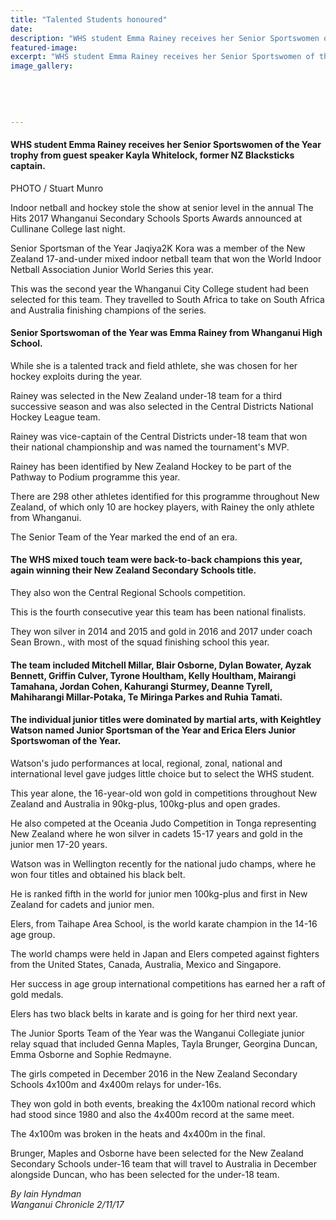 ```yaml
---
title: "Talented Students honoured"
date: 
description: "WHS student Emma Rainey receives her Senior Sportswomen of the Year trophy from guest speaker Kayla Whitelock..."
featured-image: 
excerpt: "WHS student Emma Rainey receives her Senior Sportswomen of the Year trophy from guest speaker Kayla Whitelock, former NZ Blacksticks captain."
image_gallery:
	
	
	
	
	
---
```


<h4>WHS student Emma Rainey receives her Senior Sportswomen of the Year trophy&nbsp;from guest speaker Kayla Whitelock, former NZ Blacksticks captain.</h4>
<p><strong></strong>PHOTO / Stuart Munro</p>
<p class="element element-paragraph">Indoor netball and hockey stole the show at senior level in the annual The Hits 2017 Whanganui Secondary Schools Sports Awards announced at Cullinane College last night.</p>
<p class="element element-paragraph">Senior Sportsman of the Year Jaqiya2K Kora was a member of the New Zealand 17-and-under mixed indoor netball team that won the World Indoor Netball Association Junior World Series this year.</p>
<p class="element element-paragraph">This was the second year the Whanganui City College student had been selected for this team. They travelled to South Africa to take on South Africa and Australia finishing champions of the series.</p>
<h4 class="element element-paragraph">Senior Sportswoman of the Year was Emma Rainey from Whanganui High School.</h4>
<p class="element element-paragraph">While she is a talented track and field athlete, she was chosen for her hockey exploits during the year.</p>
<p class="element element-paragraph">Rainey was selected in the New Zealand under-18 team for a third successive season and was also selected in the Central Districts National Hockey League team.</p>
<p class="element element-paragraph">Rainey was vice-captain of the Central Districts under-18 team that won their national championship and was named the tournament's MVP.</p>
<p class="element element-paragraph">Rainey has been identified by New Zealand Hockey to be part of the Pathway to Podium programme this year.</p>
<p class="element element-paragraph">There are 298 other athletes identified for this programme throughout New Zealand, of which only 10 are hockey players, with Rainey the only athlete from Whanganui.</p>
<p class="element element-paragraph">The Senior Team of the Year marked the end of an era.</p>
<h4 class="element element-paragraph">The WHS mixed touch team were back-to-back champions this year, again winning their New Zealand Secondary Schools title.</h4>
<p class="element element-paragraph">They also won the Central Regional Schools competition.</p>
<p class="element element-paragraph">This is the fourth consecutive year this team has been national finalists.</p>
<p class="element element-paragraph">They won silver in 2014 and 2015 and gold in 2016 and 2017 under coach Sean Brown., with most of the squad finishing school this year.</p>
<h4 class="element element-paragraph">The team included Mitchell Millar, Blair Osborne, Dylan Bowater, Ayzak Bennett, Griffin Culver, Tyrone Houltham, Kelly Houltham, Mairangi Tamahana, Jordan Cohen, Kahurangi Sturmey, Deanne Tyrell, Mahiharangi Millar-Potaka, Te Miringa Parkes and Ruhia Tamati.</h4>
<h4 class="element element-paragraph">The individual junior titles were dominated by martial arts, with Keightley Watson named Junior Sportsman of the Year and Erica Elers Junior Sportswoman of the Year.</h4>
<p class="element element-paragraph">Watson's judo performances at local, regional, zonal, national and international level gave judges little choice but to select the WHS student.</p>
<p class="element element-paragraph">This year alone, the 16-year-old won gold in competitions throughout New Zealand and Australia in 90kg-plus, 100kg-plus and open grades.</p>
<p class="element element-paragraph">He also competed at the Oceania Judo Competition in Tonga representing New Zealand where he won silver in cadets 15-17 years and gold in the junior men 17-20 years.</p>
<p class="element element-paragraph">Watson was in Wellington recently for the national judo champs, where he won four titles and obtained his black belt.</p>
<p class="element element-paragraph">He is ranked fifth in the world for junior men 100kg-plus and first in New Zealand for cadets and junior men.</p>
<p class="element element-paragraph">Elers, from Taihape Area School, is the world karate champion in the 14-16 age group.</p>
<p class="element element-paragraph">The world champs were held in Japan and Elers competed against fighters from the United States, Canada, Australia, Mexico and Singapore.</p>
<p class="element element-paragraph">Her success in age group international competitions has earned her a raft of gold medals.</p>
<p class="element element-paragraph">Elers has two black belts in karate and is going for her third next year.</p>
<p class="element element-paragraph">The Junior Sports Team of the Year was the Wanganui Collegiate junior relay squad that included Genna Maples, Tayla Brunger, Georgina Duncan, Emma Osborne and Sophie Redmayne.</p>
<p class="element element-paragraph">The girls competed in December 2016 in the New Zealand Secondary Schools 4x100m and 4x400m relays for under-16s.</p>
<p class="element element-paragraph">They won gold in both events, breaking the 4x100m national record which had stood since 1980 and also the 4x400m record at the same meet.</p>
<p class="element element-paragraph">The 4x100m was broken in the heats and 4x400m in the final.</p>
<p class="element element-paragraph">Brunger, Maples and Osborne have been selected for the New Zealand Secondary Schools under-16 team that will travel to Australia in December alongside Duncan, who has been selected for the under-18 team.</p>
<p class="element element-paragraph"><em>By&nbsp;Iain Hyndman<br />Wanganui Chronicle 2/11/17</em></p>

